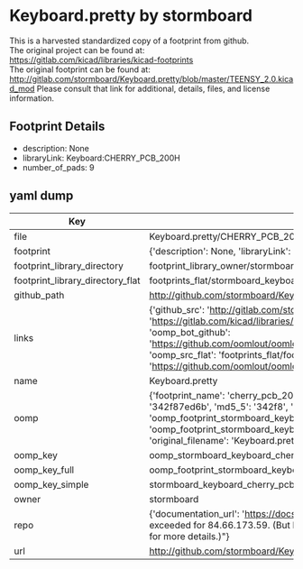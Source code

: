 # Keyboard.pretty by stormboard  
This is a harvested standardized copy of a footprint from github.  
The original project can be found at:  
https://gitlab.com/kicad/libraries/kicad-footprints  
The original footprint can be found at:
http://gitlab.com/stormboard/Keyboard.pretty/blob/master/TEENSY_2.0.kicad_mod
Please consult that link for additional, details, files, and license information.  
## Footprint Details
* description: None  
* libraryLink: Keyboard:CHERRY_PCB_200H  
* number_of_pads: 9  
## yaml dump  
| Key | Value |  
| --- | --- |  
| file | Keyboard.pretty/CHERRY_PCB_200H.kicad_mod |  
| footprint | {'description': None, 'libraryLink': 'Keyboard:CHERRY_PCB_200H', 'number_of_pads': 9} |  
| footprint_library_directory | footprint_library_owner/stormboard_Keyboard.pretty |  
| footprint_library_directory_flat | footprints_flat/stormboard_keyboard_cherry_pcb_200h/working |  
| github_path | http://github.com/stormboard/Keyboard.pretty/blob/master/CHERRY_PCB_200H.kicad_mod |  
| links | {'github_src': 'http://gitlab.com/stormboard/Keyboard.pretty/blob/master/TEENSY_2.0.kicad_mod', 'github_src_repo': 'https://gitlab.com/kicad/libraries/kicad-footprints', 'oomp_bot': 'footprints/stormboard_keyboard_cherry_pcb_200h/working', 'oomp_bot_github': 'https://github.com/oomlout/oomlout_oomp_footprint_bot/tree/main/footprints/stormboard_keyboard_cherry_pcb_200h/working', 'oomp_src_flat': 'footprints_flat/footprints_flat/stormboard_keyboard_cherry_pcb_200h/working', 'oomp_src_flat_github': 'https://github.com/oomlout/oomlout_oomp_footprint_src/tree/main/footprints_flat/stormboard_keyboard_cherry_pcb_200h/working'} |  
| name | Keyboard.pretty |  
| oomp | {'footprint_name': 'cherry_pcb_200h', 'library_name': 'keyboard', 'md5': '342f87ed6b3bde18c8b1a115c8f8023c', 'md5_10': '342f87ed6b', 'md5_5': '342f8', 'md5_6': '342f87', 'oomp_key': 'oomp_stormboard_keyboard_cherry_pcb_200h', 'oomp_key_extra': 'oomp_footprint_stormboard_keyboard_cherry_pcb_200h', 'oomp_key_full': 'oomp_footprint_stormboard_keyboard_cherry_pcb_200h_342f87', 'oomp_key_simple': 'stormboard_keyboard_cherry_pcb_200h', 'original_filename': 'Keyboard.pretty/CHERRY_PCB_200H.kicad_mod', 'owner_name': 'stormboard'} |  
| oomp_key | oomp_stormboard_keyboard_cherry_pcb_200h |  
| oomp_key_full | oomp_footprint_stormboard_keyboard_cherry_pcb_200h |  
| oomp_key_simple | stormboard_keyboard_cherry_pcb_200h |  
| owner | stormboard |  
| repo | {'documentation_url': 'https://docs.github.com/rest/overview/resources-in-the-rest-api#rate-limiting', 'message': "API rate limit exceeded for 84.66.173.59. (But here's the good news: Authenticated requests get a higher rate limit. Check out the documentation for more details.)"} |  
| url | http://github.com/stormboard/Keyboard.pretty |  

